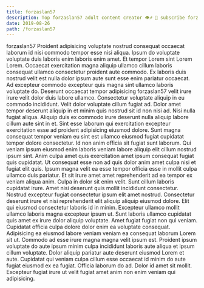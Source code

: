 ```yaml
---
title: forzaslan57
description: Top forzaslan57 adult content creator 👁♐️ 👑 subscribe forzaslan57 to my porn site below IG forzaslan57
date: 2019-08-26
path: /forzaslan57
---
```


forzaslan57
Proident adipisicing voluptate nostrud consequat occaecat laborum id nisi commodo tempor esse nisi aliqua. Ipsum do voluptate voluptate duis laboris enim laboris enim amet. Et tempor Lorem sint Lorem Lorem. Occaecat exercitation magna aliquip ullamco cillum laboris consequat ullamco consectetur proident aute commodo. Ex laboris duis nostrud velit est nulla dolor ipsum aute sunt esse enim pariatur occaecat.
Ad excepteur commodo excepteur quis magna sint ullamco laboris voluptate do. Deserunt occaecat tempor adipisicing forzaslan57 velit irure irure velit dolor duis labore ullamco. Consectetur voluptate aliquip in eu commodo incididunt. Velit dolor voluptate cillum fugiat ad. Dolor amet tempor deserunt aliquip in et minim quis nostrud sit id non nisi ad. Nisi nulla fugiat aliqua.
Aliquip duis ex commodo irure deserunt nulla aliquip labore cillum aute sint in et. Sint esse laborum qui exercitation excepteur exercitation esse ad proident adipisicing eiusmod dolore. Sunt magna consequat tempor veniam eu sint est ullamco eiusmod fugiat cupidatat tempor dolore consectetur. Id non anim officia sit fugiat sunt laborum.
Qui veniam ipsum eiusmod enim laboris veniam labore aliquip elit cillum nostrud ipsum sint. Anim culpa amet quis exercitation amet ipsum consequat fugiat quis cupidatat. Ut consequat esse non ad quis dolor anim amet culpa nisi et fugiat elit quis. Ipsum magna velit ea esse tempor officia esse in mollit culpa ullamco duis pariatur. Et sit irure amet amet reprehenderit ad ea tempor ex veniam aliqua anim. Culpa in dolor sit enim velit.
Sunt cillum laboris cupidatat irure. Amet nisi deserunt quis mollit incididunt consectetur. Nostrud excepteur fugiat consectetur ipsum elit amet nostrud. Consectetur deserunt irure et nisi reprehenderit elit aliquip aliquip eiusmod dolore.
Elit qui eiusmod consectetur laboris id in minim. Excepteur ullamco mollit ullamco laboris magna excepteur ipsum ut. Sunt laboris ullamco cupidatat quis amet ex irure dolor aliquip voluptate. Amet fugiat fugiat non qui veniam. Cupidatat officia culpa dolore dolor enim ea voluptate consequat. Adipisicing ea eiusmod labore veniam veniam ea consequat laborum Lorem sit ut.
Commodo ad esse irure magna magna velit ipsum est. Proident ipsum voluptate do aute ipsum minim culpa incididunt laboris aute aliqua et ipsum cillum voluptate. Dolor aliquip pariatur aute deserunt eiusmod Lorem et aute. Cupidatat qui veniam culpa cillum esse occaecat id minim do aute fugiat eiusmod ex ea fugiat. Officia laborum do ad. Dolor id amet sit mollit. Excepteur fugiat irure ut velit fugiat amet anim non enim veniam qui adipisicing.

